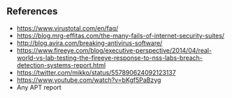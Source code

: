 References
----------

* https://www.virustotal.com/en/faq/
* https://blog.mrg-effitas.com/the-many-fails-of-internet-security-suites/
* http://blog.avira.com/breaking-antivirus-software/
* https://www.fireeye.com/blog/executive-perspective/2014/04/real-world-vs-lab-testing-the-fireeye-response-to-nss-labs-breach-detection-systems-report.html
* https://twitter.com/mikko/status/557890624092123137
* https://www.youtube.com/watch?v=bKgf5PaBzyg
* Any APT report
